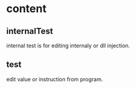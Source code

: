 # content

## internalTest

internal test is for editing internaly or dll injection.

## test

edit value or instruction from program.
